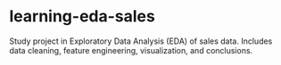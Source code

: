 # learning-eda-sales
Study project in Exploratory Data Analysis (EDA) of sales data. Includes data cleaning, feature engineering, visualization, and conclusions.
